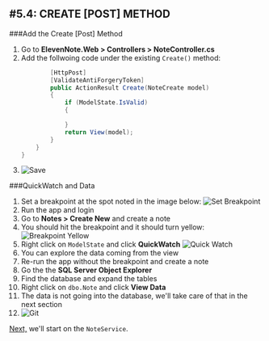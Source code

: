 #5.4: CREATE [POST] METHOD
---
###Add the Create [Post] Method
1. Go to **ElevenNote.Web > Controllers > NoteController.cs**
2. Add the follwoing code under the existing `Create()` method:
    ```cs
            [HttpPost]
            [ValidateAntiForgeryToken]
            public ActionResult Create(NoteCreate model)
            {
                if (ModelState.IsValid)
                {

                }
                return View(model);
            }
        }
    }
    ```
3. ![Save](/assets/font-awesome-save.png)

###QuickWatch and Data
1. Set a breakpoint at the spot noted in the image below:
![Set Breakpoint](/assets/5.4-A.png)
2. Run the app and login
3. Go to **Notes > Create New** and create a note
4. You should hit the breakpoint and it should turn yellow:
![Breakpoint Yellow](/assets/5.4-B.png)
5. Right click on `ModelState` and click **QuickWatch**
![Quick Watch](/assets/5.4-C.png)
6. You can explore the data coming from the view
7. Re-run the app without the breakpoint and create a note
8. Go the the **SQL Server Object Explorer**
9. Find the database and expand the tables
10. Right click on `dbo.Note` and click **View Data**
11. The data is not going into the database, we'll take care of that in the next section
12. ![Git](/assets/devicons_github_badge.png)

[Next,](/6-NoteService/6.0-NoteService.md) we'll start on the `NoteService`.
